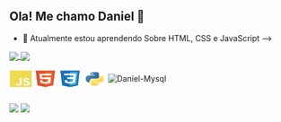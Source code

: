 ## Ola! Me chamo Daniel 👋

- 🌱 Atualmente estou aprendendo Sobre HTML, CSS e JavaScript
-->
<a href="https://github.com/daniel-Vasconselos/github-readme-stats">
  <img height=200 align="center" src="https://github-readme-stats.vercel.app/api?username=daniel-Vasconselos&show_icons=true&theme=gruvbox" />
</a>
<a href="https://github.com/anuraghazra/convoychat">
  <img height=200 align="center" src="https://github-readme-stats.vercel.app/api/top-langs?username=daniel-Vasconselos&layout=compact&langs_count=8&theme=gruvbox&card_width=320" />
</a>

<div style="display: inline_block"><br>
  <img align="center" alt="Daniel-Js" height="30" width="40" src="https://raw.githubusercontent.com/devicons/devicon/master/icons/javascript/javascript-plain.svg">
  <img align="center" alt="Daniel-HTML" height="30" width="40" src="https://raw.githubusercontent.com/devicons/devicon/master/icons/html5/html5-original.svg">
  <img align="center" alt="Daniel-CSS" height="30" width="40" src="https://raw.githubusercontent.com/devicons/devicon/master/icons/css3/css3-original.svg">
  <img align="center" alt="Daniel-Python" height="30" width="40" src="https://raw.githubusercontent.com/devicons/devicon/master/icons/python/python-original.svg">
  <img align="center" alt="Daniel-Mysql" height="30" width="40" src="https://cdn.jsdelivr.net/gh/devicons/devicon@latest/icons/mysql/mysql-original-wordmark.svg">
</div>
  
  ##
 
<div> 
  <a href = "mailto:daniel.ssvasconselos@gmail.com"><img src="https://img.shields.io/badge/-Gmail-%23333?style=for-the-badge&logo=gmail&logoColor=white" target="_blank"></a>
  <a href="https://www.linkedin.com/in/daniel-vasconselos" target="_blank"><img src="https://img.shields.io/badge/-LinkedIn-%230077B5?style=for-the-badge&logo=linkedin&logoColor=white" target="_blank"></a> 
</div>
